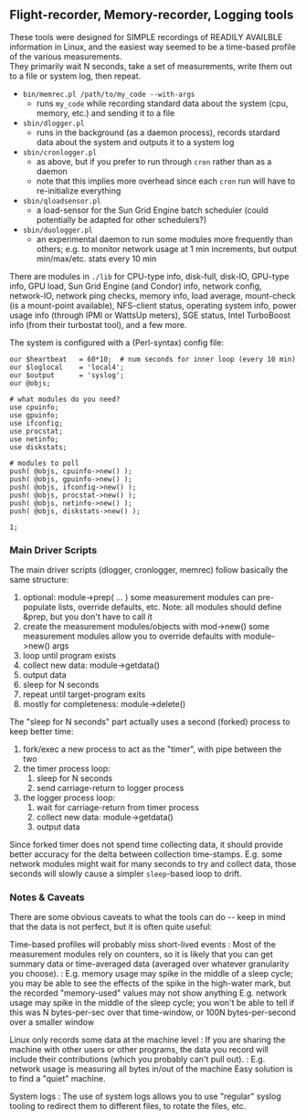 ## Flight-recorder, Memory-recorder, Logging tools

These tools were designed for SIMPLE recordings of READILY AVAILBLE information in Linux, and the easiest way seemed to be a time-based profile of the various measurements.  
They primarily wait N seconds, take a set of measurements, write them out to a file or system log, then repeat.  

* `bin/memrec.pl /path/to/my_code --with-args`
  * runs `my_code` while recording standard data about the system (cpu, memory, etc.) and sending it to a file
* `sbin/dlogger.pl`
  * runs in the background (as a daemon process), records stardard data about the system and outputs it to a system log
* `sbin/cronlogger.pl`
  * as above, but if you prefer to run through `cron` rather than as a daemon
  * note that this implies more overhead since each `cron` run will have to re-initialize everything
* `sbin/qloadsensor.pl`
  * a load-sensor for the Sun Grid Engine batch scheduler (could potentially be adapted for other schedulers?)
* `sbin/duologger.pl`
  * an experimental daemon to run some modules more frequently than others; e.g. to monitor network usage at 1 min increments, but output min/max/etc. stats every 10 min

There are modules in `./lib` for CPU-type info, disk-full, disk-IO, GPU-type info, GPU load, Sun Grid Engine (and Condor) info, network config, network-IO, network ping checks, memory info, load average, mount-check (is a mount-point available), NFS-client status, operating system info, power usage info (through IPMI or WattsUp meters), SGE status, Intel TurboBoost info (from their turbostat tool), and a few more.

The system is configured with a (Perl-syntax) config file:
```
our $heartbeat   = 60*10;  # num seconds for inner loop (every 10 min)
our $loglocal    = 'local4';
our $output      = 'syslog';
our @objs;

# what modules do you need?
use cpuinfo;
use gpuinfo;
use ifconfig;
use procstat;
use netinfo;
use diskstats;

# modules to poll
push( @objs, cpuinfo->new() );
push( @objs, gpuinfo->new() );
push( @objs, ifconfig->new() );
push( @objs, procstat->new() );
push( @objs, netinfo->new() );
push( @objs, diskstats->new() );

1;
```

### Main Driver Scripts

The main driver scripts (dlogger, cronlogger, memrec) follow basically the same structure:

1. optional:  module->prep( ... ) 
	some measurement modules can pre-populate lists, override defaults, etc.
	Note: all modules should define &prep, but you don't have to call it
2. create the measurement modules/objects with mod->new()
	some measurement modules allow you to override defaults with module->new() args
3. loop until program exists
  1. collect new data:  module->getdata()
  2. output data
  3. sleep for N seconds
4. repeat until target-program exits
5. mostly for completeness:  module->delete()

The "sleep for N seconds" part actually uses a second (forked) process to keep better time:

1. fork/exec a new process to act as the "timer", with pipe between the two
2. the timer process loop:
   1. sleep for N seconds
   2. send carriage-return to logger process
3. the logger process loop:
   1. wait for carriage-return from timer process
   2. collect new data:  module->getdata()
   3. output data

Since forked timer does not spend time collecting data, it should provide better accuracy for the delta between collection time-stamps.  E.g. some network modules might wait for many seconds to try and collect data, those seconds will slowly cause a simpler `sleep`-based loop to drift.

### Notes & Caveats

There are some obvious caveats to what the tools can do -- keep in mind that the data is not perfect, but it is often quite useful:  

Time-based profiles will probably miss short-lived events 
: Most of the measurement modules rely on counters, so it is likely that you can get summary data or time-averaged data (averaged over whatever granularity you choose).
: E.g. memory usage may spike in the middle of a sleep cycle; you may be able to see the effects of the spike in the high-water mark, but the recorded "memory-used" values may not show anything E.g. network usage may spike in the middle of the sleep cycle; you won't be able to tell if this was N bytes-per-sec over that time-window, or 100N bytes-per-second over a smaller window

Linux only records some data at the machine level
: If you are sharing the machine with other users or other programs, the data you record will include their contributions (which you probably can't pull out).
: E.g. network usage is measuring all bytes in/out of the machine Easy solution is to find a "quiet" machine.

System logs
: The use of system logs allows you to use "regular" syslog tooling to redirect them to different files, to rotate the files, etc.

